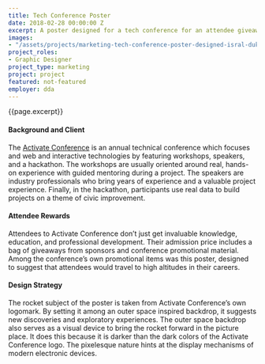 ```yaml
---
title: Tech Conference Poster
date: 2018-02-28 00:00:00 Z
excerpt: A poster designed for a tech conference for an attendee giveaway.
images:
- "/assets/projects/marketing-tech-conference-poster-designed-isral-duke.jpg"
project_roles:
- Graphic Designer
project_type: marketing
project: project
featured: not-featured
employer: dda
---
```

<p class="lead">{{page.excerpt}}</p>

#### Background and Client

The <a href="https://www.activateconf.com" target="_blank" title="Activate Conference Website">Activate Conference</a> is an annual technical conference which focuses and web and interactive technologies by featuring workshops, speakers, and a hackathon. The workshops are usually oriented around real, hands-on experience with guided mentoring during a project. The speakers are industry professionals who bring years of experience and a valuable project experience. Finally, in the hackathon, participants use real data to build projects on a theme of civic improvement.

#### Attendee Rewards

Attendees to Activate Conference don’t just get invaluable knowledge, education, and professional development. Their admission price includes a bag of giveaways from sponsors and conference promotional material. Among the conference’s own promotional items was this poster, designed to suggest that attendees would travel to high altitudes in their careers.

#### Design Strategy

The rocket subject of the poster is taken from Activate Conference’s own logomark. By setting it among an outer space inspired backdrop, it suggests new discoveries and exploratory experiences. The outer space backdrop also serves as a visual device to bring the rocket forward in the picture place. It does this because it is darker than the dark colors of the Activate Conference logo. The pixelesque nature hints at the display mechanisms of modern electronic devices.







